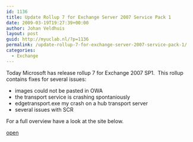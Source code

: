 ```yaml
---
id: 1136
title: Update Rollup 7 for Exchange Server 2007 Service Pack 1
date: 2009-03-19T19:27:39+00:00
author: Johan Veldhuis
layout: post
guid: http://myuclab.nl/?p=1136
permalink: /update-rollup-7-for-exchange-server-2007-service-pack-1/
categories:
  - Exchange
---
```

Today Microsoft has release rollup 7 for Exchange 2007 SP1.  This rollup contains fixes for several issues:

  * images could not be pasted in OWA
  * the transport service is crashing spontaniously
  * edgetransport.exe my crash on a hub transport server
  * several issues with SCR

For a full overview have a look at the site below.

<a href="http://support.microsoft.com/kb/960384" target="_blank">open</a>
